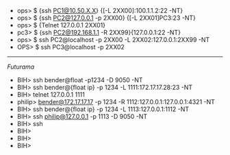 - ops> $ {ssh PC1@10.50.X.X} {[-L 2XX00]:100.1.1.2:22 -NT}
- ops> $ {ssh PC2@127.0.0.1 -p 2XX00} {[-L 2XX01]PC3:23 -NT}
- ops> $ {Telnet 127.0.0.1 2XX01}
- pc3> $ {ssh PC2@192.168.1.1 -R 2XX99}{127.0.0.1:22 -NT}
- ops> $ ssh PC2@localhost -p 2XX00 -L 2XX02:127.0.0.1:2XX99 -NT
- OPS> $ ssh PC3@localhost -p 2XX02 
       
--------------------------------------------------------------------------------
*Futurama*
- BIH> ssh bender@float -p1234 -D 9050 -NT
- BIH> ssh bender@{float ip} -p 1234 -L 1111:172.17.17.28:23 -NT
- BIH> telnet 127.0.0.1 1111
- philip> bender@172.17.17.17 -p 1234 -R 1112:127.0.0.1:127.0.0.1:4321 -NT
- BIH> ssh bender@{float ip} -p 1234 -L 1113:127.0.0.1:1112 -NT
- BIH> ssh philip@127.0.0.1 -p 1113 -D 9050 -NT
- BIH> ssh 
- BIH>
- BIH>
- BIH>
